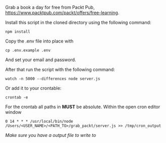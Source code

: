 Grab a book a day for free from Packt Pub, https://www.packtpub.com/packt/offers/free-learning.

Install this script in the cloned directory using the following command:

    npm install

Copy the .env file into place with

    cp .env.example .env

And set your email and password.

After that run the script with the following command:

    watch -n 5000 --differences node server.js

Or add it to your crontable:

    crontab -e
    
For the crontab all paths in **MUST** be absolute. 
Within the open cron editor window

    0 14 * * * /usr/local/bin/node /Users/<USER_NAME>/<PATH_TO>/grab_packt/server.js >> /tmp/cron_output

_Make sure you have a output file to write to_